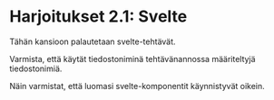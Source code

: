 # Harjoitukset 2.1: Svelte

Tähän kansioon palautetaan svelte-tehtävät.

Varmista, että käytät tiedostoniminä tehtävänannossa määriteltyjä tiedostonimiä.

Näin varmistat, että luomasi svelte-komponentit käynnistyvät oikein.

